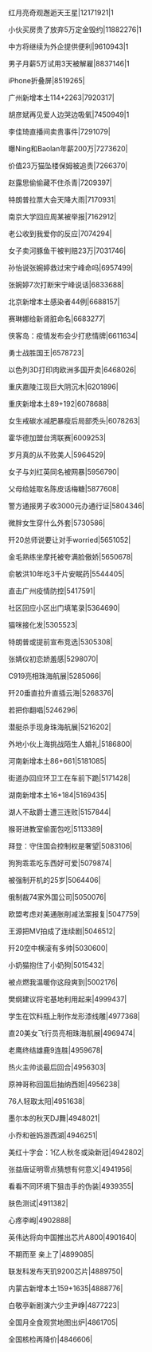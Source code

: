 红月亮奇观邂逅天王星|12171921|1

小伙买房贵了放弃5万定金毁约|11882276|1

中方将继续为外企提供便利|9610943|1

男子月薪5万试用3天被解雇|8837146|1

iPhone折叠屏|8519265|

广州新增本土114+2263|7920317|

胡彦斌再见爱人边哭边吸氧|7450949|1

李佳琦直播间卖贵事件|7291079|

曝Ning和Baolan年薪200万|7273620|

价值23万猫坠楼保姆被追责|7266370|

赵露思偷偷藏不住杀青|7209397|

特朗普拉票大会天降大雨|7170931|

南京大学回应周某被举报|7162912|

老公收到我爱你的反应|7074294|

女子卖河豚鱼干被判赔23万|7031746|

孙怡说张婉婷救过宋宁峰命吗|6957499|

张婉婷7次打断宋宁峰说话|6833688|

北京新增本土感染者44例|6688157|

赛琳娜给新肾脏命名|6683277|

侠客岛：疫情发布会少打悲情牌|6611634|

勇士战胜国王|6578723|

以色列3D打印肉欧洲多国开卖|6468026|

重庆嘉陵江现巨大阴沉木|6201896|

重庆新增本土89+192|6078688|

女生戒碳水减肥暴瘦后局部秃头|6078263|

霍华德加盟台湾联赛|6009253|

岁月真的从不败美人|5964529|

女子与刘红英同名被网暴|5956790|

父母给娃取名陈皮话梅糖|5877608|

警方通报男子收3000元办通行证|5804346|

微胖女生穿什么外套|5730586|

歼20总师说要让对手worried|5651052|

金毛熟练坐摩托被夸满脸傲娇|5650678|

俞敏洪10年吃3千片安眠药|5544405|

直击广州疫情防控|5417591|

社区回应小区出门填笔录|5364690|

猫咪接化发|5305523|

特朗普或提前宣布竞选|5305308|

张婧仪初恋娇羞感|5298070|

C919亮相珠海航展|5285066|

歼20垂直拉升直插云海|5268376|

若把你翻唱|5246296|

潜艇杀手现身珠海航展|5216202|

外地小伙上海挑战陌生人婚礼|5186800|

河南新增本土86+661|5181085|

街道办回应环卫工在车前下跪|5171428|

湖南新增本土16+184|5169435|

湖人不敌爵士遭三连败|5157844|

猴哥进教室偷面包吃|5113389|

拜登：守住国会控制权是奢望|5083106|

狗狗乖乖吃东西好可爱|5079874|

被强制开机的25岁|5064406|

俄制裁74家外国公司|5050076|

欧盟考虑对美通胀削减法案报复|5047759|

王源把MV拍成了连续剧|5046512|

歼20空中横滚有多帅|5030600|

小奶猫抱住了小奶狗|5015432|

被点燃我温暖你这段爽到|5002176|

樊纲建议将宅基地利用起来|4999437|

学生在饮料瓶上制作龙形漆线雕|4977368|

直20美女飞行员亮相珠海航展|4969474|

老鹰终结雄鹿9连胜|4959678|

热火主帅谈最后回合|4956303|

原神哥称回国后抽纳西妲|4956238|

76人轻取太阳|4951638|

墨尔本的秋天DJ舞|4948021|

小乔和爸妈游西湖|4946251|

美红十字会：1亿人秋冬或染新冠|4942802|

张益唐证明零点猜想有何意义|4941956|

看看不同环境下狙击手的伪装|4939355|

肤色测试|4911382|

心疼李峋|4902888|

英伟达将向中国推出芯片A800|4901640|

不期而至 亲上了|4899085|

联发科发布天玑9200芯片|4889750|

内蒙古新增本土159+1635|4888776|

白敬亭新剧演六少主尹峥|4877223|

全国月全食观赏地图出炉|4861705|

全国核检再降价|4846606|

